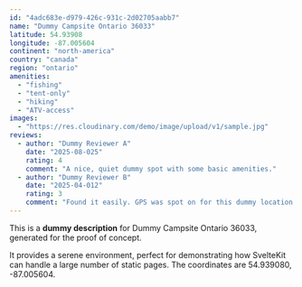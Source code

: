 ```yaml
---
id: "4adc683e-d979-426c-931c-2d02705aabb7"
name: "Dummy Campsite Ontario 36033"
latitude: 54.93908
longitude: -87.005604
continent: "north-america"
country: "canada"
region: "ontario"
amenities:
  - "fishing"
  - "tent-only"
  - "hiking"
  - "ATV-access"
images:
  - "https://res.cloudinary.com/demo/image/upload/v1/sample.jpg"
reviews:
  - author: "Dummy Reviewer A"
    date: "2025-08-025"
    rating: 4
    comment: "A nice, quiet dummy spot with some basic amenities."
  - author: "Dummy Reviewer B"
    date: "2025-04-012"
    rating: 3
    comment: "Found it easily. GPS was spot on for this dummy location."
---
```


This is a **dummy description** for Dummy Campsite Ontario 36033, generated for the proof of concept.

It provides a serene environment, perfect for demonstrating how SvelteKit can handle a large number of static pages. The coordinates are 54.939080, -87.005604.
